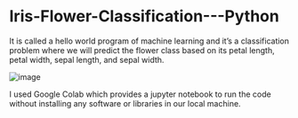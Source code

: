 # Iris-Flower-Classification---Python

It is called a hello world program of machine learning and it’s a classification problem where we will predict the flower class based on its petal length, petal width, sepal length, and sepal width.

![image](https://user-images.githubusercontent.com/66233975/118161718-88705500-b43d-11eb-91e4-70ec1f4803e1.png)

I used Google Colab which provides a jupyter notebook to run the code without installing any software or libraries in our local machine.
